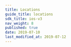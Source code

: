 ```yaml
---
title: Locations
guide_title: locations
sdk_title: ios-v3
nav_weight: 8
published: true
date: 2019-07-10
last_modified_at: 2019-07-12
---
```

